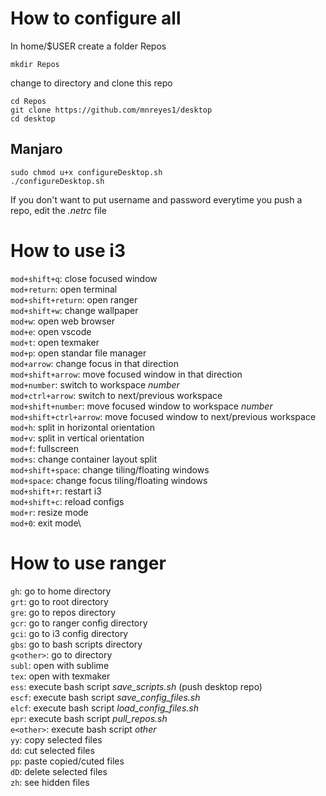 # How to configure all

In home/$USER create a folder Repos

	mkdir Repos

change to directory and clone this repo

	cd Repos
	git clone https://github.com/mnreyes1/desktop
	cd desktop

## Manjaro

	sudo chmod u+x configureDesktop.sh
	./configureDesktop.sh

If you don't want to put username and password everytime you push a repo, edit the *.netrc* file



# How to use i3

`mod+shift+q`: close focused window\
`mod+return`: open terminal\
`mod+shift+return`: open ranger\
`mod+shift+w`: change wallpaper\
`mod+w`: open web browser\
`mod+e`: open vscode\
`mod+t`: open texmaker\
`mod+p`: open standar file manager\
`mod+arrow`: change focus in that direction\
`mod+shift+arrow`: move focused window in that direction\
`mod+number`: switch to workspace *number* \
`mod+ctrl+arrow`: switch to next/previous workspace\
`mod+shift+number`: move focused window to workspace *number* \
`mod+shift+ctrl+arrow`: move focused window to next/previous workspace\
`mod+h`: split in horizontal orientation\
`mod+v`: split in vertical orientation\
`mod+f`: fullscreen\
`mod+s`: change container layout split\
`mod+shift+space`: change tiling/floating windows\
`mod+space`: change focus tiling/floating windows\
`mod+shift+r`: restart i3\
`mod+shift+c`: reload configs\
`mod+r`: resize mode\
`mod+0`: exit mode\

# How to use ranger

`gh`: go to home directory\
`grt`: go to root directory\
`gre`: go to repos directory\
`gcr`: go to ranger config directory\
`gci`: go to i3 config directory\
`gbs`: go to bash scripts directory\
`g<other>`: go to <other> directory\
`subl`: open with sublime\
`tex`: open with texmaker\
`ess`: execute bash script *save_scripts.sh* (push desktop repo)\
`escf`: execute bash script *save_config_files.sh*\
`elcf`: execute bash script *load_config_files.sh*\
`epr`: execute bash script *pull_repos.sh*\
`e<other>`: execute bash script *other*\
`yy`: copy selected files\
`dd`: cut selected files\
`pp`: paste copied/cuted files\
`dD`: delete selected files\
`zh`: see hidden files
